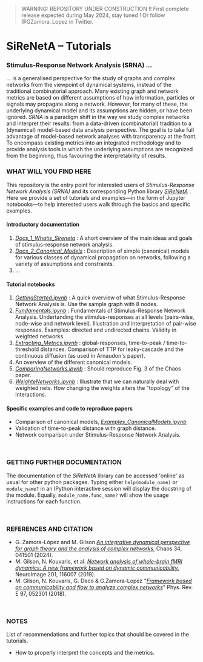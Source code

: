 > WARNING: REPOSITORY UNDER CONSTRUCTION !! First complete release expected during May 2024, stay tuned ! Or follow @GZamora_Lopez in Twitter.

# SiReNetA – Tutorials
### Stimulus-Response Network Analysis (SRNA) …


… is a generalised perspective for the study of graphs and complex networks from the viewpoint of dynamical systems, instead of the traditional combinatorial approach. Many existing graph and network metrics are based on different assumptions of how information, particles or signals may propagate along a network. However, for many of these, the underlying dynamical model and its assumptions are hidden, or have been ignored. *SRNA* is a paradigm shift in the way we study complex networks and interpret their results: from a data-driven (combinatorial) tradition to a (dynamical) model-based data analysis perspective. The goal is to take full advantage of model-based network analyses with transparency at the front. To encompass existing metrics into an integrated methodology and to provide analysis tools in which the underlying assumptions are recognized from the beginning, thus favouring the interpretability of results.



### WHAT WILL YOU FIND HERE

This repository is the entry point for interested users of *Stimulus-Response Network Analysis (SRNA)* and its corresponding Python library *[SiReNetA](https://github.com/mb-BCA/SiReNetA)* . Here we provide a set of tutorials and examples––in the form of Jupyter notebooks––to help interested users walk through the basics and specific examples.

#### Introductory documentation

1. *[Docs\_1\_Whatis_Sireneta](Docs_1_Whatis_Sireneta.md)* : A short overview of the main ideas and goals of stimulus-response network analysis.
2. *[Docs\_2\_Canonical_Models](Docs_2_Canonical_Models.md)* : Description of simple (canonical) models for various classes of dynamical propagation on networks, following a variety of assumptions and constraints. 
2. …


#### Tutorial notebooks

1. *[GettingStarted.ipynb](1_GettingStarted.ipynb)* : A quick overview of what Stimulus-Response Network Analysis is. Use the sample graph with 8 nodes.
2. *[Fundamentals.ipynb](2_Basics_StimResponses.ipynb)* : Fundamentals of Stimulus-Response Network Analysis. Undertanding the stimulus-responses at all levels (pairs-wise, node-wise and network level). Illustration and interpretation of pair-wise responses. Examples: directed and undirected chains. Validity in weighted networks.
3. *[Extracting_Metrics.ipynb](#)* : global-responses, time-to-peak / time-to-threshold distances. Comparison of TTP for leaky-cascade and the continuous diffusion (as used in Arnaudon's paper).
4. An overview of the different canonical models.
5. *[ComparingNetworks.ipynb](#)* : Should reproduce Fig. 3 of the Chaos paper.
6. *[WeighteNetworks.ipynb](#)* : Illustrate that we can naturally deal with weighted nets. How changing the weights alters the "topology" of the interactions.

#### Specific examples and code to reproduce papers

- Comparison of canonical models, *[Examples_CanonicalModels.ipynb](#)*
- Validation of time-to-peak distance with graph distance.
- Network comparison under Stimulus-Response Network Analysis.



&nbsp;
### GETTING FURTHER DOCUMENTATION

The documentation of the *SiReNetA* library can be accessed 'online' as usual for other python packages. Typing either `help(module_name)` or `module_name?` in an IPython interactive session will display the docstring of the module. Equally, `module_name.func_name?` will show the usage instructions for each function.



&nbsp;
### REFERENCES AND CITATION

- G. Zamora-López and M. Gilson *[An integrative dynamical perspective for graph theory and the analysis of complex networks.](https://doi.org/10.1063/5.0202241)* Chaos 34, 041501 (2024).
- M. Gilson, N. Kouvaris, et al. *[Network analysis of whole-brain fMRI
dynamics: A new framework based on dynamic communicability.](https://doi.org/10.1016/j.neuroimage.2019.116007)* NeuroImage 201, 116007 (2019).
- M. Gilson, N. Kouvaris, G. Deco & G.Zamora-Lopez "*[Framework based on communicability and flow to analyze complex networks](https://doi.org/10.1103/PhysRevE.97.052301)*" Phys. Rev. E 97, 052301 (2018).



&nbsp;
### NOTES

List of recommendations and further topics that should be covered in the tutorials.

- How to properly interpret the concepts and the metrics.
